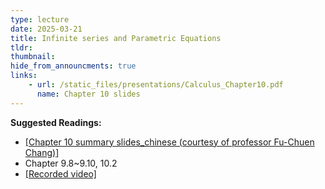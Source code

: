 ```yaml
---
type: lecture
date: 2025-03-21
title: Infinite series and Parametric Equations
tldr: 
thumbnail: 
hide_from_announcments: true
links: 
    - url: /static_files/presentations/Calculus_Chapter10.pdf
      name: Chapter 10 slides      
---
```

**Suggested Readings:**
- [[Chapter 10 summary slides_chinese (courtesy of professor Fu-Chuen Chang)]](/nsysu-calculus2/static_files/presentations/Chap10_Summary_Chinese.pdf)
- Chapter 9.8~9.10, 10.2
- [[Recorded video]](https://youtube.com/playlist?list=PLHNZtBNWQ-86A6wF0xDMa3s2nKRIXEqaN&si=96VPTwMdTp3bMBWg)
